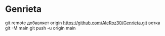 # Genrieta
git remote добавляет origin https://github.com/AleRoz30/Genrieta.git
ветка git -M main
git push -u origin main
